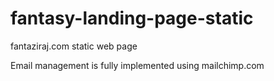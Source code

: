# fantasy-landing-page-static  

fantaziraj.com static web page  

Email management is fully implemented using mailchimp.com
